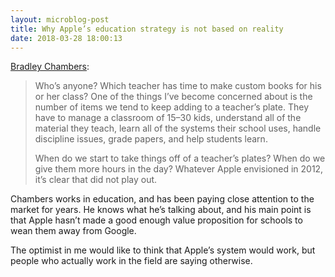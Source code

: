 ```yaml
---
layout: microblog-post
title: Why Apple’s education strategy is not based on reality
date: 2018-03-28 18:00:13
---
```


[Bradley Chambers][1]:

> Who’s anyone? Which teacher has time to make custom books for his or her class? One of the things I’ve become concerned about is the number of items we tend to keep adding to a teacher’s plate. They have to manage a classroom of 15–30 kids, understand all of the material they teach, learn all of the systems their school uses, handle discipline issues, grade papers, and help students learn. 
> 
> When do we start to take things off of a teacher’s plates? When do we give them more hours in the day? Whatever Apple envisioned in 2012, it’s clear that did not play out.

Chambers works in education, and has been paying close attention to the market for years. He knows what he’s talking about, and his main point is that Apple hasn’t made a good enough value proposition for schools to wean them away from Google. 

The optimist in me would like to think that Apple’s system would work, but people who actually work in the field are saying otherwise. 

[1]:	https://9to5mac.com/2018/03/28/making-the-grade-why-apples-education-strategy-is-not-based-on-reality/
